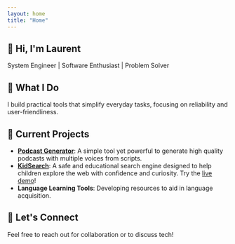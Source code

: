 ```yaml
---
layout: home
title: "Home"
---
```

## 👋 Hi, I'm Laurent

System Engineer | Software Enthusiast | Problem Solver

## 🔧 What I Do

I build practical tools that simplify everyday tasks, focusing on reliability and user-friendliness.

## 🚀 Current Projects

- **[Podcast Generator](https://laurentftech.github.io/Podcast_generator)**: A simple tool yet powerful to generate high quality podcasts with multiple voices from scripts.
- **[KidSearch](https://github.com/laurentftech/kidsearch)**: A safe and educational search engine designed to help children explore the web with confidence and curiosity. Try the [live demo](https://laurentftech.github.io/kidsearch/)!
- **Language Learning Tools**: Developing resources to aid in language acquisition.

## 🤝 Let's Connect

Feel free to reach out for collaboration or to discuss tech!